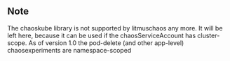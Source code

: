 ## Note 

The chaoskube library is not supported by litmuschaos any more. It will be left here, because it can be used if the chaosServiceAccount has cluster-scope. As of version 1.0 the pod-delete (and other app-level) chaosexperiments are namespace-scoped
